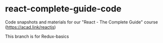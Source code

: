 # react-complete-guide-code

Code snapshots and materials for our "React - The Complete Guide" course (https://acad.link/reactjs)

This branch is for Redux-basics
